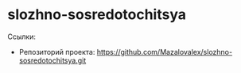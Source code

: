 # slozhno-sosredotochitsya

Ссылки:

- Репозиторий проекта: https://github.com/Mazalovalex/slozhno-sosredotochitsya.git
